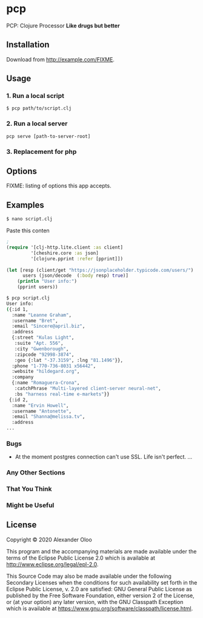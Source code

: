 # pcp
PCP: Clojure Processor
__Like drugs but better__


## Installation

Download from http://example.com/FIXME.

## Usage

### 1. Run a local script
```
$ pcp path/to/script.clj
```

### 2. Run a local server
```
pcp serve [path-to-server-root]
```

### 3. Replacement for php



## Options

FIXME: listing of options this app accepts.

## Examples

```bash
$ nano script.clj
```
Paste this conten
```clojure
; 
(require '[clj-http.lite.client :as client]
         '[cheshire.core :as json]
         '[clojure.pprint :refer [pprint]])
         
(let [resp (client/get "https://jsonplaceholder.typicode.com/users/")
      users (json/decode  (:body resp) true)]
    (println "User info:")
    (pprint users))
```    

```bash
$ pcp script.clj
User info:
({:id 1,
  :name "Leanne Graham",
  :username "Bret",
  :email "Sincere@april.biz",
  :address
  {:street "Kulas Light",
   :suite "Apt. 556",
   :city "Gwenborough",
   :zipcode "92998-3874",
   :geo {:lat "-37.3159", :lng "81.1496"}},
  :phone "1-770-736-8031 x56442",
  :website "hildegard.org",
  :company
  {:name "Romaguera-Crona",
   :catchPhrase "Multi-layered client-server neural-net",
   :bs "harness real-time e-markets"}}
 {:id 2,
  :name "Ervin Howell",
  :username "Antonette",
  :email "Shanna@melissa.tv",
  :address
...
```




### Bugs
- At the moment postgres connection can't use SSL. Life isn't perfect. 
...

### Any Other Sections
### That You Think
### Might be Useful

## License

Copyright © 2020 Alexander Oloo

This program and the accompanying materials are made available under the
terms of the Eclipse Public License 2.0 which is available at
http://www.eclipse.org/legal/epl-2.0.

This Source Code may also be made available under the following Secondary
Licenses when the conditions for such availability set forth in the Eclipse
Public License, v. 2.0 are satisfied: GNU General Public License as published by
the Free Software Foundation, either version 2 of the License, or (at your
option) any later version, with the GNU Classpath Exception which is available
at https://www.gnu.org/software/classpath/license.html.
